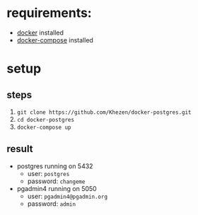# requirements:
* [docker](https://docs.docker.com/engine/installation/) installed
* [docker-compose](https://docs.docker.com/compose/install/) installed

# setup

## steps
1. `git clone https://github.com/Khezen/docker-postgres.git`
2. `cd docker-postgres`
3. `docker-compose up`

## result
* postgres running on 5432
  * user: `postgres`
  * password: `changeme`
* pgadmin4 running on 5050
  * user: `pgadmin4@pgadmin.org`
  + password: `admin`
